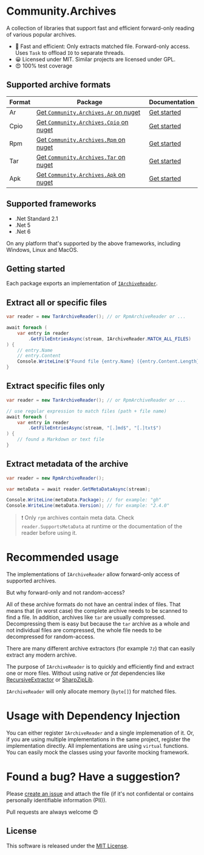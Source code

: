 # Community.Archives

A collection of libraries that support fast and efficient forward-only reading of various popular archives. 

* :rocket: Fast and efficient: Only extracts matched file. Forward-only access. Uses `Task` to offload `IO` to separate threads.
* :grinning: Licensed under MIT. Similar projects are licensed under GPL.
* :heart_eyes: 100% test coverage 

## Supported archive formats

| Format | Package                                                                                        | Documentation                                                                                |
| ------ | ---------------------------------------------------------------------------------------------- | -------------------------------------------------------------------------------------------- |
| Ar     | [Get `Community.Archives.Ar` on nuget](https://www.nuget.org/packages/Community.Archives.Ar)   | [Get started](https://github.com/Gitii/Community.Archives/tree/main/Community.Archives.Ar)   |
| Cpio   | [Get `Community.Archives.Cpio` on nuget](https://www.nuget.org/packages/Community.Archives.Cpio) | [Get started](https://github.com/Gitii/Community.Archives/tree/main/Community.Archives.Cpio) |
| Rpm    | [Get `Community.Archives.Rpm` on nuget](https://www.nuget.org/packages/Community.Archives.Rpm)  | [Get started](https://github.com/Gitii/Community.Archives/tree/main/Community.Archives.Rpm)  |
| Tar    | [Get `Community.Archives.Tar` on nuget](https://www.nuget.org/packages/Community.Archives.Tar)  | [Get started](https://github.com/Gitii/Community.Archives/tree/main/Community.Archives.Tar)  |
| Apk    | [Get `Community.Archives.Apk` on nuget](https://www.nuget.org/packages/Community.Archives.Apk)  | [Get started](https://github.com/Gitii/Community.Archives/tree/main/Community.Archives.Apk)  |



## Supported frameworks

- .Net Standard 2.1
- .Net 5
- .Net 6

On any platform that's supported by the above frameworks, including Windows, Linux and MacOS.

## Getting started

Each package exports an implementation of [`IArchiveReader`](https://github.com/Gitii/Community.Archives/blob/main/Community.Archives.Core/IArchiveReader.cs).

## Extract all or specific files

```csharp
var reader = new TarArchiveReader(); // or RpmArchiveReader or ...

await foreach (
    var entry in reader
        .GetFileEntriesAsync(stream, IArchiveReader.MATCH_ALL_FILES)
) {
    // entry.Name
    // entry.Content
    Console.WriteLine($"Found file {entry.Name} ({entry.Content.Length} bytes)")
}
```

## Extract specific files only

```csharp
var reader = new TarArchiveReader(); // or RpmArchiveReader or ...

// use regular expression to match files (path + file name)
await foreach (
    var entry in reader
        .GetFileEntriesAsync(stream, "[.]md$", "[.]txt$")
) {
    // found a Markdown or text file
}
```

## Extract metadata of the archive

```csharp
var reader = new RpmArchiveReader();

var metaData = await reader.GetMetaDataAsync(stream);

Console.WriteLine(metaData.Package); // for example: "gh"
Console.WriteLine(metaData.Version); // for example: "2.4.0"
```

> :exclamation: Only `rpm` archives contain meta data. Check `reader.SupportsMetaData` at runtime or the documentation of the reader before using it.

# Recommended usage

The implementations of `IArchiveReader` allow forward-only access of supported archives.

But why forward-only and not random-access?

All of these archive formats do not have an central index of files. That means that (in worst case) the complete archive needs to be scanned to find a file. In addition, archives like `tar` are usually compressed. Decompressing them is easy but because the `tar` archive as a whole and not individual files are compressed, the whole file needs to be decompressed for random-access.

There are many different archive extractors (for example `7z`) that can easily extract any modern archive.

The purpose of  `IArchiveReader` is to quickly and efficiently find and extract one or more files. Without using native or *fat* dependencies like [RecursiveExtractor]([RecursiveExtractor](https://github.com/microsoft/RecursiveExtractor)) or [SharpZipLib](https://github.com/icsharpcode/SharpZipLib). 

`IArchiveReader` will only allocate memory (`byte[]`) for matched files. 

# Usage with Dependency Injection

You can either register `IArchiveReader` and a single implemenation of it. Or, if you are using multiple implementations in the same project, register the implementation directly. All implementations are using `virtual` functions. You can easily mock the classes using your favorite mocking framework.

# Found a bug? Have a suggestion?

Please [create an issue](https://github.com/Gitii/Community.Archives/issues) and attach the file (if it's not confidental or contains personally identifiable information (PII)). 

Pull requests are always welcome :heart_eyes:

## License

This software is released under the [MIT License](https://opensource.org/licenses/MIT). 
